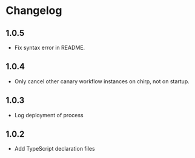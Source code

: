 # Changelog

## 1.0.5
-   Fix syntax error in README.

## 1.0.4
-   Only cancel other canary workflow instances on chirp, not on startup.

## 1.0.3
-   Log deployment of process

## 1.0.2
-   Add TypeScript declaration files

